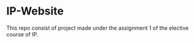 # IP-Website
This repo consist of project made under the assignment 1 of the elective course of IP.
